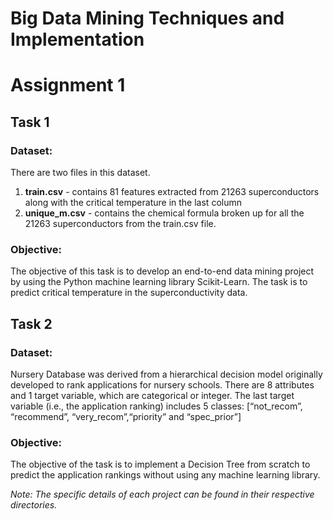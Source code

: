 # Big Data Mining Techniques and Implementation
# Assignment 1
## Task 1

### Dataset: 

There  are  two  files  in  this  dataset.  
1.  **train.csv** - contains  81  features  extracted  from  21263  superconductors along with the critical temperature in the last column 
2. **unique_m.csv** - contains the chemical formula broken up for all the 21263 superconductors from the train.csv file. 

### Objective:

The objective of this task is to develop an end-to-end data mining project by using the Python machine learning library Scikit-Learn. The task is to predict critical temperature in the superconductivity data. 


## Task 2

### Dataset:
Nursery Database was derived from a hierarchical decision model originally developed to rank applications for nursery schools. There are 8 attributes and 1 target variable, which are categorical or integer. The last target variable (i.e., the application ranking) includes 5 classes: 
[“not_recom”, “recommend”, “very_recom”,“priority” and “spec_prior”]  

### Objective:
The objective of the task is to implement a Decision Tree from scratch to predict the application rankings without using any machine learning library.


*Note: The specific details of each project can be found in their respective directories.*
